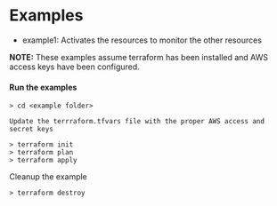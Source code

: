 # Examples

* example1: Activates the resources to monitor the other resources

**NOTE:** These examples assume terraform has been installed and AWS access keys have been configured.

#### Run the examples

```
> cd <example folder>

Update the terrraform.tfvars file with the proper AWS access and secret keys

> terraform init
> terraform plan
> terraform apply
```

Cleanup the example
```
> terraform destroy
